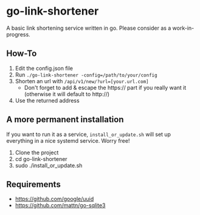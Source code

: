 # go-link-shortener
A basic link shortening service written in go. Please consider as a work-in-progress.

## How-To

1. Edit the config.json file
2. Run `./go-link-shortener -config=/path/to/your/config`
3. Shorten an url with `/api/v1/new/?url=[your.url.com]`
    - Don't forget to add & escape the https:// part if you really want it (otherwise it will default to http://)
4. Use the returned address

## A more permanent installation

If you want to run it as a service, `install_or_update.sh` will set up everything in a nice systemd service. Worry free!

1. Clone the project
2. cd go-link-shortener
3. sudo ./install_or_update.sh

## Requirements

- https://github.com/google/uuid
- https://github.com/mattn/go-sqlite3

